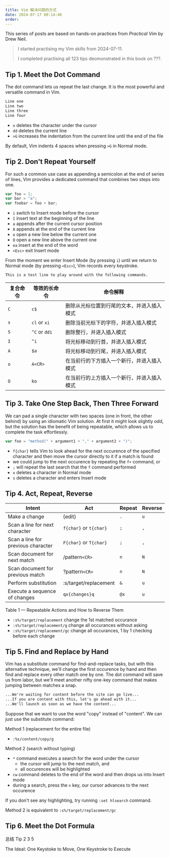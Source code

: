 ```yaml
---
title: Vim 解决问题的方式
date: 2024-07-17 08:14:46
order:
---
```


This series of posts are based on hands-on practices from _Practical Vim_ by Drew Neil.

> I started practising my Vim skills from 2024-07-11.
>
> I completed practising all 123 tips deomonstrated in this book on ???.

## Tip 1. Meet the Dot Command

The dot command lets us repeat the last change. It is the most powerful and versatile command in Vim.

```md
Line one
Line two
Line three
Line four
```

- `x` deletes the character under the cursor
- `dd` deletes the current line
- `>G` increases the indentation from the current line until the end of the file

By default, Vim indents 4 spaces when pressing `>G` in Normal mode.

## Tip 2. Don't Repeat Yourself

For such a common use case as appending a semicolon at the end of series of lines, Vim provides a dedicated command that combines two steps into one.

```js
var foo = 1;
var bar = "a";
var foobar = foo + bar;
```

- `i` switch to Insert mode before the cursor
- `I` insert text at the beginning of the line
- `a` appends after the current cursor position
- `A` appends at the end of the current line
- `o` open a new line below the current one
- `O` open a new line above the current one
- `ea` insert at the end of the word
- `<Esc>` exit Insert mode

From the moment we enter Insert Mode (by pressing `i`) until we return to Normal mode (by pressing `<Esc>`), Vim records every keystroke.

```md
This is a test line to play around with the following commands.
```

| 复合命令 | 等效的长命令  | 命令解释                                   |
| -------- | ------------- | ------------------------------------------ |
| `C`      | `c$`          | 删除从光标位置到行尾的文本，并进入插入模式 |
| `s`      | `cl` or `xi`  | 删除当前光标下的字符，并进入插入模式       |
| `S`      | `^C` or `ddi` | 删除整行，并进入插入模式                   |
| `I`      | `^i`          | 将光标移动到行首，并进入插入模式           |
| `A`      | `$a`          | 将光标移动到行尾，并进入插入模式           |
| `o`      | `A<CR>`       | 在当前行的下方插入一个新行，并进入插入模式 |
| `O`      | `ko`          | 在当前行的上方插入一个新行，并进入插入模式 |

## Tip 3. Take One Step Back, Then Three Forward

We can pad a single character with two spaces (one in front, the other behind) by using an idiomatic Vim solution. At first it might look slightly odd, but the solution has the benefit of being repeatable, which allows us to complete the task effortlessly.

```js
var foo = "method(" + argument1 + "," + argument2 + ")";
```

- `f{char}` tells Vim to look ahead for the next occurence of the specified character and then move the cursor directly to it if a match is found
- we could jump to the next occurence by repeating the `f+` command, or
- `;` will repeat the last search that the `f` command performed
- `x` deletes a character in Normal mode
- `s` deletes a character and enters Insert mode

## Tip 4. Act, Repeat, Reverse

| Intent                             | Act                    | Repeat | Reverse |
| ---------------------------------- | ---------------------- | ------ | ------- |
| Make a change                      | {edit}                 | `.`    | `u`     |
| Scan a line for next character     | `f{char}` or `t{char}` | `;`    | `,`     |
| Scan a line for previous character | `F{char}` or `T{char}` | `;`    | `,`     |
| Scan document for next match       | /pattern`<CR>`         | `n`    | `N`     |
| Scan document for previous match   | ?pattern`<CR>`         | `n`    | `N`     |
| Perform substitution               | :s/target/replacement  | `&`    | `u`     |
| Execute a sequence of changes      | `qx{changes}q`         | `@x`   | `u`     |

Table 1 — Repeatable Actions and How to Reverse Them

- `:s%/target/replacement` change the 1st matched occurance
- `:s%/target/replacement/g` change all occurances without asking
- `:s%/target/replacement/gc` change all occurances, 1 by 1 checking before each change

## Tip 5. Find and Replace by Hand

Vim has a substitute command for find-and-replace tasks, but with this alternative technique, we'll change the first occurence by hand and then find and replace every other match one by one. The dot command will save us from labor, but we'll meet another nifty one-key command that makes jumping between matches a snap.

```md
...We're waiting for content before the site can go live...
...If you are content with this, let's go ahead with it...
...We'll launch as soon as we have the content...
```

Suppose that we want to use the word "copy" instead of "content". We can just use the substitute command:

Method 1 (replacement for the entire file)

- `:%s/content/copy/g`

Method 2 (search without typing)

- `*` command executes a search for the word under the cursor
  - the cursor will jump to the next match, and
  - all occurences will be highlighted
- `cw` command deletes to the end of the word and then drops us into Insert mode
- during a search, press the `n` key, our cursor advances to the next occurence

If you don't see any highlighting, try running `:set hlsearch` command.

Method 2 is equivalent to `:s%/target/replacement/gc`

## Tip 6. Meet the Dot Formula

总结 Tip 2 3 5

The Ideal: One Keystoke to Move, One Keystroke to Execute
